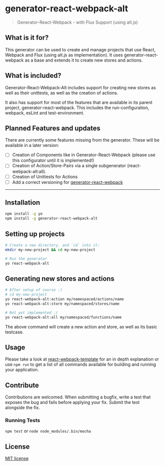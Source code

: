 # generator-react-webpack-alt
> Generator-React-Webpack - with Flux Support (using alt.js)

## What is it for?
This generator can be used to create and manage projects that use React, Webpack and Flux (using alt.js as implementation). It uses generator-react-webpack as a base and extends it to create new stores and actions.

## What is included?
Generator-React-Webpack-Alt includes support for creating new stores as well as their unittests, as well as the creation of actions.

It also has support for most of the features that are available in its parent project, generator-react-webpack. This includes the run-configuration, webpack, esLint and test-environment.

## Planned Features and updates
There are currently some features missing from the generator. These will be available in a later version:

- [ ] Creation of Components like in Generator-React-Webpack (please use this configurator until it is implemented!)
- [ ] Creation of Action/Store-Pairs via a single subgenerator (react-webpack-alt:all).
- [ ] Creation of Unittests for Actions
- [ ] Add a correct versioning for [generator-react-webpack](https://github.com/newtriks/generator-react-webpack)

---

## Installation
```bash
npm install -g yo
npm install -g generator-react-webpack-alt
```

## Setting up projects
```bash
# Create a new directory, and `cd` into it:
mkdir my-new-project && cd my-new-project

# Run the generator
yo react-webpack-alt
```

## Generating new stores and actions
```bash
# After setup of course :)
# cd my-new-project
yo react-webpack-alt:action my/namespaced/actions/name
yo react-webpack-alt:store my/namespaced/stores/name

# Not yet implemented :(
yo react-webpack-alt:all my/namespaced/functions/name
```

The above command will create a new action and store, as well as its basic testcase.

## Usage
Please take a look at [react-webpack-template](https://github.com/weblogixx/react-webpack-template) for an in depth explanation or use `npm run` to get a list of all commands available for building and running your application.

## Contribute

Contributions are welcomed. When submitting a bugfix, write a test that exposes the bug and fails before applying your fix. Submit the test alongside the fix.

### Running Tests

`npm test` or `node node_modules/.bin/mocha`

## License

[MIT license](http://opensource.org/licenses/MIT)
